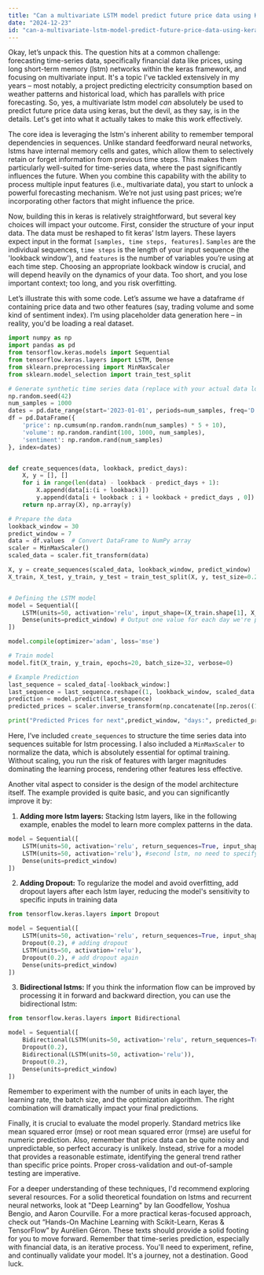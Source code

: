 ```yaml
---
title: "Can a multivariate LSTM model predict future price data using Keras features?"
date: "2024-12-23"
id: "can-a-multivariate-lstm-model-predict-future-price-data-using-keras-features"
---
```


Okay, let’s unpack this. The question hits at a common challenge: forecasting time-series data, specifically financial data like prices, using long short-term memory (lstm) networks within the keras framework, and focusing on multivariate input. It's a topic I've tackled extensively in my years – most notably, a project predicting electricity consumption based on weather patterns and historical load, which has parallels with price forecasting. So, yes, a multivariate lstm model *can* absolutely be used to predict future price data using keras, but the devil, as they say, is in the details. Let's get into what it actually takes to make this work effectively.

The core idea is leveraging the lstm's inherent ability to remember temporal dependencies in sequences. Unlike standard feedforward neural networks, lstms have internal memory cells and gates, which allow them to selectively retain or forget information from previous time steps. This makes them particularly well-suited for time-series data, where the past significantly influences the future. When you combine this capability with the ability to process multiple input features (i.e., multivariate data), you start to unlock a powerful forecasting mechanism. We’re not just using past prices; we’re incorporating other factors that might influence the price.

Now, building this in keras is relatively straightforward, but several key choices will impact your outcome. First, consider the structure of your input data. The data must be reshaped to fit keras’ lstm layers. These layers expect input in the format `[samples, time steps, features]`. `Samples` are the individual sequences, `time steps` is the length of your input sequence (the 'lookback window'), and `features` is the number of variables you’re using at each time step. Choosing an appropriate lookback window is crucial, and will depend heavily on the dynamics of your data. Too short, and you lose important context; too long, and you risk overfitting.

Let’s illustrate this with some code. Let’s assume we have a dataframe `df` containing price data and two other features (say, trading volume and some kind of sentiment index). I’m using placeholder data generation here – in reality, you'd be loading a real dataset.

```python
import numpy as np
import pandas as pd
from tensorflow.keras.models import Sequential
from tensorflow.keras.layers import LSTM, Dense
from sklearn.preprocessing import MinMaxScaler
from sklearn.model_selection import train_test_split

# Generate synthetic time series data (replace with your actual data loading)
np.random.seed(42)
num_samples = 1000
dates = pd.date_range(start='2023-01-01', periods=num_samples, freq='D')
df = pd.DataFrame({
    'price': np.cumsum(np.random.randn(num_samples) * 5 + 10),
    'volume': np.random.randint(100, 1000, num_samples),
    'sentiment': np.random.rand(num_samples)
}, index=dates)


def create_sequences(data, lookback, predict_days):
    X, y = [], []
    for i in range(len(data) - lookback - predict_days + 1):
        X.append(data[i:(i + lookback)])
        y.append(data[i + lookback : i + lookback + predict_days , 0]) # Only predicting 'price'
    return np.array(X), np.array(y)

# Prepare the data
lookback_window = 30
predict_window = 7
data = df.values  # Convert DataFrame to NumPy array
scaler = MinMaxScaler()
scaled_data = scaler.fit_transform(data)

X, y = create_sequences(scaled_data, lookback_window, predict_window)
X_train, X_test, y_train, y_test = train_test_split(X, y, test_size=0.2, shuffle=False)


# Defining the LSTM model
model = Sequential([
    LSTM(units=50, activation='relu', input_shape=(X_train.shape[1], X_train.shape[2])),
    Dense(units=predict_window) # Output one value for each day we're predicting
])

model.compile(optimizer='adam', loss='mse')

# Train model
model.fit(X_train, y_train, epochs=20, batch_size=32, verbose=0)

# Example Prediction
last_sequence = scaled_data[-lookback_window:]
last_sequence = last_sequence.reshape((1, lookback_window, scaled_data.shape[1]))
prediction = model.predict(last_sequence)
predicted_prices = scaler.inverse_transform(np.concatenate([np.zeros((1,data.shape[1]-1)), prediction],axis = 1))[0,0:predict_window] #Reverse scaling, selecting price cols

print("Predicted Prices for next",predict_window, "days:", predicted_prices)

```

Here, I’ve included `create_sequences` to structure the time series data into sequences suitable for lstm processing. I also included a `MinMaxScaler` to normalize the data, which is absolutely essential for optimal training. Without scaling, you run the risk of features with larger magnitudes dominating the learning process, rendering other features less effective.

Another vital aspect to consider is the design of the model architecture itself. The example provided is quite basic, and you can significantly improve it by:

1.  **Adding more lstm layers:** Stacking lstm layers, like in the following example, enables the model to learn more complex patterns in the data.

```python
model = Sequential([
    LSTM(units=50, activation='relu', return_sequences=True, input_shape=(X_train.shape[1], X_train.shape[2])),
    LSTM(units=50, activation='relu'), #second lstm, no need to specify input size now
    Dense(units=predict_window)
])

```

2. **Adding Dropout:** To regularize the model and avoid overfitting, add dropout layers after each lstm layer, reducing the model's sensitivity to specific inputs in training data

```python
from tensorflow.keras.layers import Dropout

model = Sequential([
    LSTM(units=50, activation='relu', return_sequences=True, input_shape=(X_train.shape[1], X_train.shape[2])),
    Dropout(0.2), # adding dropout
    LSTM(units=50, activation='relu'),
    Dropout(0.2), # add dropout again
    Dense(units=predict_window)
])
```

3. **Bidirectional lstms:** If you think the information flow can be improved by processing it in forward and backward direction, you can use the bidirectional lstm:

```python
from tensorflow.keras.layers import Bidirectional

model = Sequential([
    Bidirectional(LSTM(units=50, activation='relu', return_sequences=True, input_shape=(X_train.shape[1], X_train.shape[2]))),
    Dropout(0.2),
    Bidirectional(LSTM(units=50, activation='relu')),
    Dropout(0.2),
    Dense(units=predict_window)
])

```

Remember to experiment with the number of units in each layer, the learning rate, the batch size, and the optimization algorithm. The right combination will dramatically impact your final predictions.

Finally, it is crucial to evaluate the model properly. Standard metrics like mean squared error (mse) or root mean squared error (rmse) are useful for numeric prediction. Also, remember that price data can be quite noisy and unpredictable, so perfect accuracy is unlikely. Instead, strive for a model that provides a reasonable estimate, identifying the general trend rather than specific price points. Proper cross-validation and out-of-sample testing are imperative.

For a deeper understanding of these techniques, I'd recommend exploring several resources. For a solid theoretical foundation on lstms and recurrent neural networks, look at "Deep Learning" by Ian Goodfellow, Yoshua Bengio, and Aaron Courville. For a more practical keras-focused approach, check out “Hands-On Machine Learning with Scikit-Learn, Keras & TensorFlow” by Aurélien Géron. These texts should provide a solid footing for you to move forward. Remember that time-series prediction, especially with financial data, is an iterative process. You'll need to experiment, refine, and continually validate your model. It's a journey, not a destination. Good luck.
